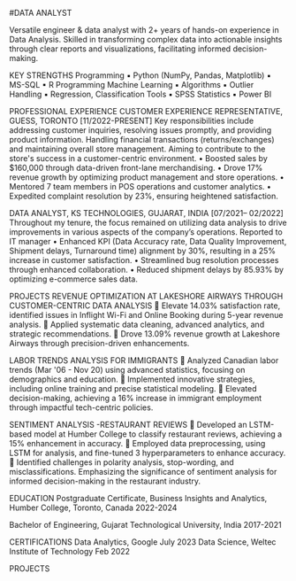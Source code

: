 #DATA ANALYST

Versatile engineer & data analyst with 2+ years of hands-on experience in Data Analysis. Skilled in transforming complex data into actionable insights through clear reports and visualizations, facilitating informed decision-making.

KEY STRENGTHS
Programming	▪	Python (NumPy, Pandas, Matplotlib)	▪	MS-SQL	▪	R Programming
Machine Learning	▪	Algorithms	▪	Outlier Handling	▪	Regression, Classification
Tools	▪	SPSS Statistics	▪	Power BI	

PROFESSIONAL EXPERIENCE
CUSTOMER EXPERIENCE REPRESENTATIVE, GUESS, TORONTO	[11/2022-PRESENT]
Key responsibilities include addressing customer inquiries, resolving issues promptly, and providing product information. Handling financial transactions (returns/exchanges) and maintaining overall store management. Aiming to contribute to the store's success in a customer-centric environment.
•	Boosted sales by $160,000 through data-driven front-lane merchandising.
•	Drove 17% revenue growth by optimizing product management and store operations.
•	Mentored 7 team members in POS operations and customer analytics.
•	Expedited complaint resolution by 23%, ensuring heightened satisfaction.

DATA ANALYST, KS TECHNOLOGIES, GUJARAT, INDIA	                                                                                               [07/2021– 02/2022]
Throughout my tenure, the focus remained on utilizing data analysis to drive improvements in various aspects of the company’s operations. Reported to IT manager 
•	Enhanced KPI (Data Accuracy rate, Data Quality Improvement, Shipment delays, Turnaround time) alignment by 30%, resulting in a 25% increase in customer satisfaction. 
•	Streamlined bug resolution processes through enhanced collaboration.
•	Reduced shipment delays by 85.93% by optimizing e-commerce sales data.


PROJECTS
REVENUE OPTIMIZATION AT LAKESHORE AIRWAYS THROUGH CUSTOMER-CENTRIC DATA ANALYSIS
	Elevate 14.03% satisfaction rate, identified issues in Inflight Wi-Fi and Online Booking during 5-year revenue analysis.
	Applied systematic data cleaning, advanced analytics, and strategic recommendations.
	Drove 13.09% revenue growth at Lakeshore Airways through precision-driven enhancements.

LABOR TRENDS ANALYSIS FOR IMMIGRANTS 
	Analyzed Canadian labor trends (Mar '06 - Nov 20) using advanced statistics, focusing on demographics and education.
	Implemented innovative strategies, including online training and precise statistical modeling.
	Elevated decision-making, achieving a 16% increase in immigrant employment through impactful tech-centric policies.

SENTIMENT ANALYSIS -RESTAURANT REVIEWS
	Developed an LSTM-based model at Humber College to classify restaurant reviews, achieving a 15% enhancement in accuracy.
	Employed data preprocessing, using LSTM for analysis, and fine-tuned 3 hyperparameters to enhance accuracy.
	Identified challenges in polarity analysis, stop-wording, and misclassifications. Emphasizing the significance of sentiment analysis for informed decision-making in the restaurant industry.

EDUCATION
Postgraduate Certificate, Business Insights and Analytics, Humber College, Toronto, Canada	2022-2024

Bachelor of Engineering, Gujarat Technological University, India	2017-2021

CERTIFICATIONS
Data Analytics, Google	July 2023
Data Science, Weltec Institute of Technology	Feb 2022


PROJECTS 
